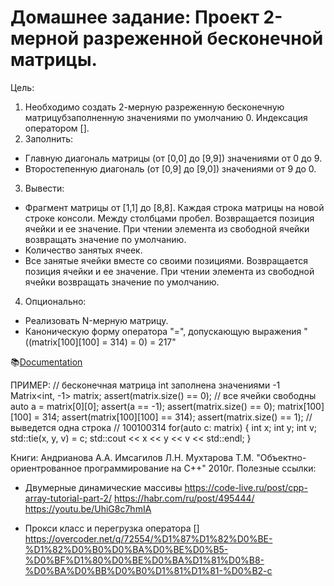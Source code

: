 # Домашнее задание: Проект 2-мерной разреженной бесконечной матрицы.

Цель:
1. Необходимо создать 2-мерную разреженную бесконечную матрицубзаполненную значениями по умолчанию 0. Индексация оператором [].
2. Заполнить:
 - Главную диагональ матрицы (от [0,0] до [9,9]) значениями от 0 до 9.
 - Второстепенную диагональ  (от [0,9] до [9,0]) значениями от 9 до 0.    
3. Вывести:
 - Фрагмент матрицы от [1,1] до [8,8]. Каждая строка матрицы на новой строке консоли. Между столбцами пробел. Возвращается позиция ячейки и ее значение. При чтении элемента из свободной ячейки возвращать значение по умолчанию.
 - Количество занятых ячеек. 
 - Все занятые ячейки вместе со своими позициями. Возвращается позиция ячейки и ее значение. При чтении элемента из свободной ячейки возвращать значение по умолчанию.
4. Опционально: 
 - Реализовать N-мерную матрицу.
 - Каноническую форму оператора "=", допускающую выражения "((matrix[100][100] = 314) = 0) = 217"


📚[Documentation]()

ПРИМЕР:
// бесконечная матрица int заполнена значениями -1 
Matrix<int, -1> matrix; 
assert(matrix.size() == 0); // все ячейки свободны
auto a = matrix[0][0]; 
assert(a == -1); 
assert(matrix.size() == 0);
matrix[100][100] = 314; 
assert(matrix[100][100] == 314); 
assert(matrix.size() == 1);
// выведется одна строка // 100100314 
for(auto c: matrix) {
int x; 
int y; 
int v; 
std::tie(x, y, v) = c; 
std::cout << x << y << v << std::endl;
}

Книги:
Андрианова А.А. Имсагилов Л.Н. Мухтарова Т.М. "Объектно-ориентрованное программирование на С++" 2010г.
Полезные ссылки:
- Двумерные динамические массивы
https://code-live.ru/post/cpp-array-tutorial-part-2/
https://habr.com/ru/post/495444/
https://youtu.be/UhiG8c7hmIA

- Прокси класс и перегрузка оператора []
https://overcoder.net/q/72554/%D1%87%D1%82%D0%BE-%D1%82%D0%B0%D0%BA%D0%BE%D0%B5-%D0%BF%D1%80%D0%BE%D0%BA%D1%81%D0%B8-%D0%BA%D0%BB%D0%B0%D1%81%D1%81-%D0%B2-c